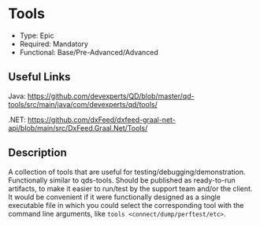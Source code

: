 # Tools

* Type: Epic
* Required: Mandatory
* Functional: Base/Pre-Advanced/Advanced

## Useful Links

Java:
https://github.com/devexperts/QD/blob/master/qd-tools/src/main/java/com/devexperts/qd/tools/

.NET:
https://github.com/dxFeed/dxfeed-graal-net-api/blob/main/src/DxFeed.Graal.Net/Tools/

## Description

A collection of tools that are useful for testing/debugging/demonstration. Functionally similar to qds-tools. Should be
published as ready-to-run artifacts, to make it easier to run/test by the support team and/or the client. It would be
convenient if it were functionally designed as a single executable file in which you could select the corresponding tool
with the command line arguments, like `tools <connect/dump/perftest/etc>`. 
